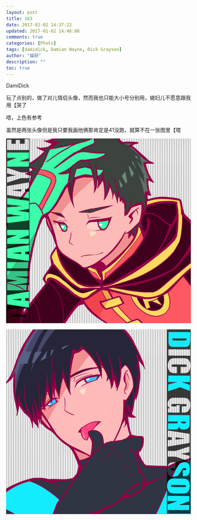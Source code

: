 ```yaml
---
layout: post
title: 163
date: 2017-01-02 14:37:22
updated: 2017-01-02 14:46:08
comments: true
categories: [Photo]
tags: [damidick, Damian Wayne, Dick Grayson]
author: "猫厨"
description: ""
toc: true
---
```


<p>DamiDick</p> 
<p>玩了点别的，做了对儿情侣头像，然而我也只能大小号分别用，媳妇儿不愿意跟我用【哭了</p> 
<p>唔，上色有参考</p> 
<p>虽然是两张头像但是我只要我画他俩那肯定是41没跑，就算不在一张图里【喂</p>

![](https://raw.githubusercontent.com/alicewish/meowchain247/master/img_cVZNdzJtQk9JV2U4RU44Z2dmNHg4VGt2V0c2bTgxVGhNTitja2lERjhZTXZUVUp1VEkxSGFBPT0.jpg)

![](https://raw.githubusercontent.com/alicewish/meowchain247/master/img_cVZNdzJtQk9JV2NBRXlJNUU5ajVYQUZtTkUxVkRCazBncHl5WmsrWmpXRWNqRTNQY3JDZ0N3PT0.jpg)